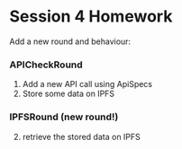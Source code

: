 # Session 4 Homework

Add a new round and behaviour:

### APICheckRound
1. Add a new API call using ApiSpecs
2. Store some data on IPFS

### IPFSRound (new round!)
2. retrieve the stored data on IPFS
